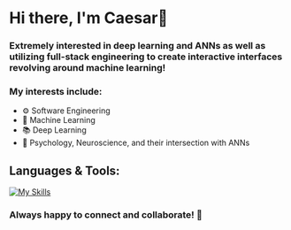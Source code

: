 # Hi there, I'm Caesar👋

### Extremely interested in deep learning and ANNs as well as utilizing full-stack engineering to create interactive interfaces revolving around machine learning!

### My interests include:
* ⚙️ Software Engineering
* 🤖 Machine Learning
* 📚 Deep Learning
* 🧠 Psychology, Neuroscience, and their intersection with ANNs

## Languages & Tools:
[![My Skills](https://skills.thijs.gg/icons?i=python,pytorch,r,html,css,js,ts,bootstrap,tailwind,react,angular,nodejs,express,firebase,mongodb,java)](https://skills.thijs.gg)

### Always happy to connect and collaborate! 🤝

